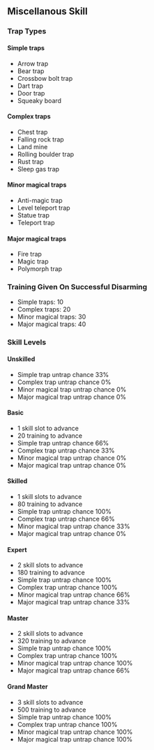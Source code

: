 ## Miscellanous Skill

### Trap Types
#### Simple traps
* Arrow trap
* Bear trap
* Crossbow bolt trap
* Dart trap
* Door trap
* Squeaky board

#### Complex traps
* Chest trap
* Falling rock trap
* Land mine
* Rolling boulder trap
* Rust trap
* Sleep gas trap

#### Minor magical traps
* Anti-magic trap
* Level teleport trap
* Statue trap
* Teleport trap

#### Major magical traps
* Fire trap
* Magic trap
* Polymorph trap

### Training Given On Successful Disarming
* Simple traps: 10
* Complex traps: 20
* Minor magical traps: 30
* Major magical traps: 40


### Skill Levels
#### Unskilled

* Simple trap untrap chance 33%
* Complex trap untrap chance 0%
* Minor magical trap untrap chance 0%
* Major magical trap untrap chance 0%

#### Basic

* 1 skill slot to advance
* 20 training to advance
* Simple trap untrap chance 66%
* Complex trap untrap chance 33%
* Minor magical trap untrap chance 0%
* Major magical trap untrap chance 0%

#### Skilled

* 1 skill slots to advance
* 80 training to advance
* Simple trap untrap chance 100%
* Complex trap untrap chance 66%
* Minor magical trap untrap chance 33%
* Major magical trap untrap chance 0%

#### Expert

* 2 skill slots to advance
* 180 training to advance
* Simple trap untrap chance 100%
* Complex trap untrap chance 100%
* Minor magical trap untrap chance 66%
* Major magical trap untrap chance 33%

#### Master

* 2 skill slots to advance
* 320 training to advance
* Simple trap untrap chance 100%
* Complex trap untrap chance 100%
* Minor magical trap untrap chance 100%
* Major magical trap untrap chance 66%


#### Grand Master

* 3 skill slots to advance
* 500 training to advance
* Simple trap untrap chance 100%
* Complex trap untrap chance 100%
* Minor magical trap untrap chance 100%
* Major magical trap untrap chance 100%
